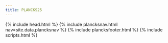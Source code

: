```yaml
---
title: PLANCKS25
---
```



<html lang="es">
  {% include head.html %}
  <body>
  {% include plancksnav.html nav=site.data.plancksnav %}
  {% include plancksfooter.html %}
  </body>
  {% include scripts.html %}
</html>
